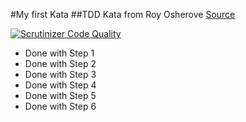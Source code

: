 #My first Kata
##TDD Kata from Roy Osherove
[Source](http://osherove.com/tdd-kata-1/)


[![Scrutinizer Code Quality](https://scrutinizer-ci.com/g/schmiddim/kata-tdd-roy-osherove/badges/quality-score.png?b=master)](https://scrutinizer-ci.com/g/schmiddim/kata-tdd-roy-osherove/)

* Done with Step 1
* Done with Step 2
* Done with Step 3
* Done with Step 4
* Done with Step 5
* Done with Step 6